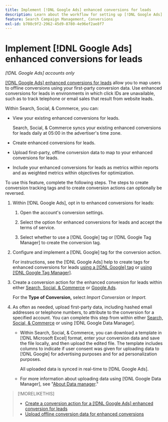 ```yaml
---
title: Implement [!DNL Google Ads] enhanced conversions for leads
description: Learn about the workflow for setting up [!DNL Google Ads] enhanced conversions for leads.
feature: Search Campaign Management, Conversions
exl-id: b708c9f2-2962-45d9-8780-4e96ef2ae8f7
---
```

# Implement [!DNL Google Ads] enhanced conversions for leads

*[!DNL Google Ads] accounts only*

[[!DNL Google Ads] enhanced conversions for leads](https://support.google.com/google-ads/answer/9888656) allow you to map users to offline conversions using your first-party conversion data. Use enhanced conversions for leads in environments in which click IDs are unavailable, such as to track telephone or email sales that result from website leads.

Within Search, Social, & Commerce, you can:

* View your existing enhanced conversions for leads.

  Search, Social, & Commerce syncs your existing enhanced conversions for leads daily at 05:00 in the advertiser's time zone.

* Create enhanced conversions for leads.

* Upload first-party, offline conversion data to map to your enhanced conversions for leads.

* Include your enhanced conversions for leads as metrics within reports and as weighted metrics within objectives for optimization.

To use this feature, complete the following steps. The steps to create conversion tracking tags and to create conversion actions can optionally be reversed.

1. Within [!DNL Google Ads], opt in to enhanced conversions for leads:

   1. Open the account's conversion settings.

   1. Select the option for enhanced conversions for leads and accept the terms of service.
   
   1. Select whether to use a [!DNL Google] tag or [!DNL Google Tag Manager] to create the conversion tag.


1. Configure and implement a [!DNL Google] tag for the conversion action.

   For instructions, see the [!DNL Google Ads] help to create tags for enhanced conversions for leads [using a [!DNL Google] tag](https://support.google.com/google-ads/answer/11021502) or [using [!DNL Google Tag Manager]](https://support.google.com/google-ads/answer/11347292).

1. Create a conversion action for the enhanced conversion for leads within either [Search, Social, & Commerce](/help/search-social-commerce/admin/conversion-metrics/conversion-action-google.md) or [Google Ads](https://support.google.com/google-ads/answer/12216226).

   For the **Type of Conversion,** select *Import Conversion* or *Import.*

1. As often as needed, upload first-party data, including hashed email addresses or telephone numbers, to attribute to the conversion for a specified account. You can complete this step from within either [Search, Social, & Commerce](/help/search-social-commerce/admin/conversion-metrics/upload-data-offline-conversions.md) or using [!DNL Google Data Manager].   
   
   * Within Search, Social, & Commerce, you can download a template in [!DNL Microsoft Excel] format, enter your conversion data and save the file locally, and then upload the edited file. The template includes columns to indicate if user consent was given for uploading data to [!DNL Google] for advertising purposes and for ad personalization purposes.
   
     All uploaded data is synced in real-time to [!DNL Google Ads].

   * For more information about uploading data using [!DNL Google Data Manager], see "[About Data manager](https://support.google.com/google-ads/answer/14639041)."

>[!MORELIKETHIS]
>
>* [Create a conversion action for a [!DNL Google Ads] enhanced conversion for leads](/help/search-social-commerce/admin/conversion-metrics/conversion-action-google.md)
>* [Upload offline conversion data for enhanced conversions](/help/search-social-commerce/admin/conversion-metrics/upload-data-offline-conversions.md)
